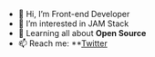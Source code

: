 - 👋 Hi, I’m Front-end Developer
- 👀 I’m interested in JAM Stack
- 🌱 Learning all about **Open Source**
- 📫 Reach me: **[Twitter](https://twitter.com/jahangirawan_)

<!---
malik-jahangir/malik-jahangir is a ✨ special ✨ repository because its `README.md` (this file) appears on your GitHub profile.
You can click the Preview link to take a look at your changes.
--->
